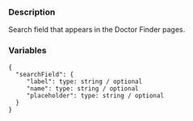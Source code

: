### Description
Search field that appears in the Doctor Finder pages.


### Variables
~~~
{
  "searchField": {
     "label": type: string / optional
     "name": type: string / optional
     "placeholder": type: string / optional
  }
}
~~~
